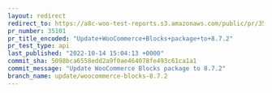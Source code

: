 ```yaml
---
layout: redirect
redirect_to: https://a8c-woo-test-reports.s3.amazonaws.com/public/pr/35101/api/index.html
pr_number: 35101
pr_title_encoded: "Update+WooCommerce+Blocks+package+to+8.7.2"
pr_test_type: api
last_published: "2022-10-14 15:04:13 +0000"
commit_sha: 5098bca6558edd2a9f0ae464078fe493c61ca1a1
commit_message: "Update WooCommerce Blocks package to 8.7.2"
branch_name: update/woocommerce-blocks-8.7.2
---
```

